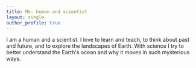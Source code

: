 ```yaml
---
title: Me: human and scientist
layout: single
author_profile: true
---
```


I am a human and a scientist.  I love to learn and teach, 
to think about past and future, and to explore 
the landscapes of Earth.  With science I try to better understand 
the Earth's ocean and why it moves in such mysterious ways.
